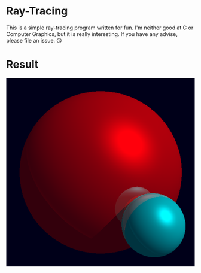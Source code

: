 # Ray-Tracing
This is a simple ray-tracing program written for fun.
I'm neither good at C or Computer Graphics, but it is
really interesting.
If you have any advise, please file an issue. 😘

# Result
![result](./result.bmp)
